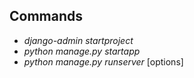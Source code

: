 ## Commands
- _django-admin startproject_ <name>
- _python manage.py startapp_ <name>
- _python manage.py runserver_ [options]


